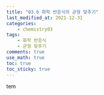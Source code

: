 ```yaml
---
title: "03.6 화학 반응식의 균형 맞추기"
last_modified_at: 2021-12-31
categories:
    - chemistry03
tags:
    - 화학 반응식
    - 균형 맞추기
comments: true
use_math: true
toc: true
toc_sticky: true
---
```


tem